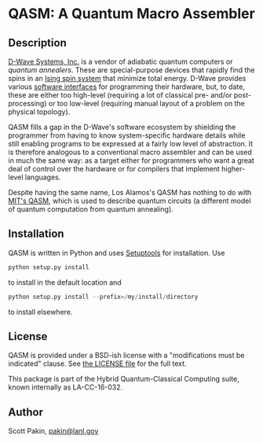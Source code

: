 QASM: A Quantum Macro Assembler
===============================

Description
-----------

[D-Wave Systems, Inc.](http://www.dwavesys.com/) is a vendor of adiabatic quantum computers or _quantum annealers_.  These are special-purpose devices that rapidly find the spins in an [Ising spin system](https://en.wikipedia.org/wiki/Ising_model) that minimize total energy.  D-Wave provides various [software interfaces](http://www.dwavesys.com/software) for programming their hardware, but, to date, these are either too high-level (requiring a lot of classical pre- and/or post-processing) or too low-level (requiring manual layout of a problem on the physical topology).

QASM fills a gap in the D-Wave's software ecosystem by shielding the programmer from having to know system-specific hardware details while still enabling programs to be expressed at a fairly low level of abstraction.  It is therefore analogous to a conventional macro assembler and can be used in much the same way: as a target either for programmers who want a great deal of control over the hardware or for compilers that implement higher-level languages.

Despite having the same name, Los Alamos's QASM has nothing to do with [MIT's QASM](http://www.media.mit.edu/quanta/quanta-web/projects/qasm-tools/), which is used to describe quantum circuits (a different model of quantum computation from quantum annealing).

Installation
------------

QASM is written in Python and uses [Setuptools](https://pythonhosted.org/an_example_pypi_project/setuptools.html) for installation.  Use
```Python
python setup.py install
```
to install in the default location and
```Python
python setup.py install --prefix=/my/install/directory
```
to install elsewhere.

License
-------

QASM is provided under a BSD-ish license with a "modifications must be indicated" clause.  See [the LICENSE file](http://github.com/losalamos/qasm/blob/master/LICENSE.md) for the full text.

This package is part of the Hybrid Quantum-Classical Computing suite, known internally as LA-CC-16-032.

Author
------

Scott Pakin, <pakin@lanl.gov>
